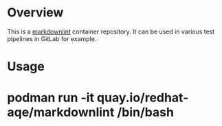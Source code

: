 # Overview

This is a [markdownlint](https://github.com/markdownlint/markdownlint)
container repository. It can be used in various test pipelines in GitLab for
example.

# Usage

# podman run -it quay.io/redhat-aqe/markdownlint /bin/bash
